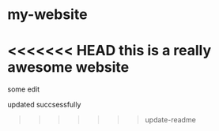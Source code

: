 # my-website

<<<<<<< HEAD
this is a really awesome website
=======
some edit


updated succsessfully
>>>>>>> update-readme
